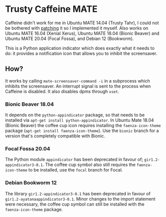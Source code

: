 # Trusty Caffeine MATE

Caffeine didn't work for me in Ubuntu MATE 14.04 (Trusty Tahr), I could not be
bothered with [patching](https://bugs.launchpad.net/caffeine/+bug/1462186) it so
I implemented it myself. Also works on Ubuntu MATE 16.04 (Xenial Xerus),
Ubuntu MATE 18.04 (Bionic Beaver) and Ubuntu MATE 20.04 (Focal Fossa), and Debian 12 (Bookworm).


This is a Python application indicator which does exactly what it needs to do:
it provides a notification icon that allows you to inhibit the screensaver.

## How?

It works by calling `mate-screensaver-command -i` in a subprocess which inhibits
the screensaver. An interrupt signal is sent to the process when Caffeine is
disabled. It also disables dpms through `xset`.

### Bionic Beaver 18.04
It depends on the `python-appindicator` package, so that needs to be installed
via `apt-get install python-appindicator`.
In Ubuntu Mate 18.04 (Bionic Beaver) the coffee cup icon requires installing the
`faenza-icon-theme` package (`apt-get install faenza-icon-theme`). Use the `bionic`
branch for a version that's completely compatible with Bionic.

### Focal Fossa 20.04
The Python module `appindicator` has been deprecated in favour of; `gir1.2-appindicator3-0.1`.
The coffee cup symbol also still requires the `faenza-icon-theme` to be installed, use the `focal`
branch for Focal.

### Debian Bookworm 12
The library `gir1.2-appindicator3-0.1` has been deprecated in favour of `gir1.2-ayatanaappindicator3-0.1`.
Minor changes to the import statement were necessary, the coffee cup symbol can still be installed with
the `faenza-icon-theme` package.
